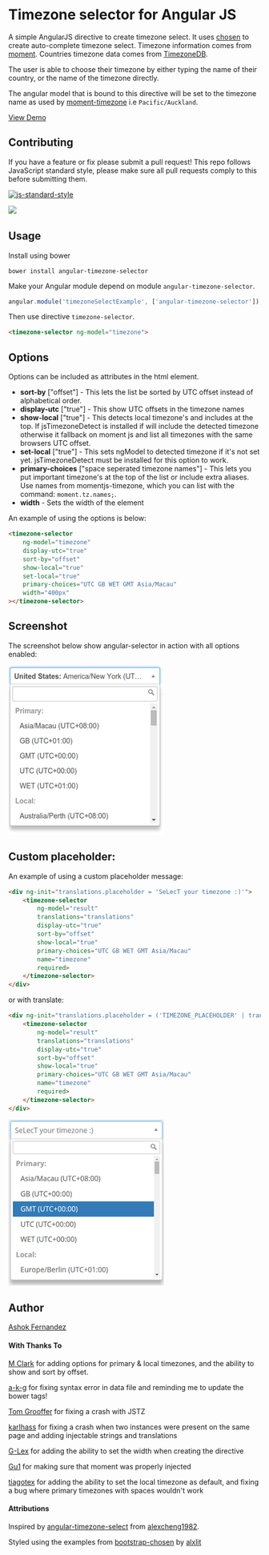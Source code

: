 # Timezone selector for Angular JS

A simple AngularJS directive to create timezone select. It uses [chosen](http://harvesthq.github.io/chosen/) to create auto-complete timezone select. Timezone information comes from [moment](http://momentjs.com/timezone/). Countries timezone data comes from [TimezoneDB](http://timezonedb.com/download).

The user is able to choose their timezone by either typing the name of their country, or the name of the timezone directly.

The angular model that is bound to this directive will be set to the timezone name as used by [moment-timezone](http://momentjs.com/timezone/docs/) i.e `Pacific/Auckland`.

[View Demo](http://mishguruorg.github.io/angular-timezone-selector/)

## Contributing
If you have a feature or fix please submit a pull request! This repo follows JavaScript standard style, please make sure all pull requests comply to this before submitting them.

[![js-standard-style](https://cdn.rawgit.com/feross/standard/master/badge.svg)](https://github.com/feross/standard)

![](https://circleci.com/gh/mishguruorg/angular-timezone-selector.svg?style=shield&circle-token=88c9151402abac0c3494528c4c91962538b8d5e2)

## Usage

Install using bower

```
bower install angular-timezone-selector
```

Make your Angular module depend on module `angular-timezone-selector`.

```javascript
angular.module('timezoneSelectExample', ['angular-timezone-selector']);
```

Then use directive `timezone-selector`.

```html
<timezone-selector ng-model="timezone">
```

## Options

Options can be included as attributes in the html element.

 - **sort-by** ["offset"] - This lets the list be sorted by UTC offset instead of alphabetical order.
 - **display-utc** ["true"] - This show UTC offsets in the timezone names
 - **show-local** ["true"] - This detects local timezone's and includes at the top. If jsTimezoneDetect is installed if will include the detected timezone otherwise it fallback on moment js and list all timezones with the same browsers UTC offset.
 - **set-local** ["true"] - This sets ngModel to detected timezone if it's not set yet. jsTimezoneDetect must be installed for this option to work.
 - **primary-choices** ["space seperated timezone names"] - This lets you put important timezone's at the top of the list or include extra aliases. Use names from momentjs-timezone, which you can list with the command: `moment.tz.names;`.
 - **width** - Sets the width of the element

An example of using the options is below:

```html
<timezone-selector
    ng-model="timezone"
    display-utc="true"
    sort-by="offset"
    show-local="true"
    set-local="true"
    primary-choices="UTC GB WET GMT Asia/Macau"
    width="400px"
></timezone-selector>
```

## Screenshot
The screenshot below show angular-selector in action with all options enabled:

<img src="./images/primary_local_selection.png" alt-text="Angular-selector in action with all options enabled"></img>

## Custom placeholder:
An example of using a custom placeholder message:

```html
<div ng-init="translations.placeholder = 'SeLecT your timezone :)'">
    <timezone-selector
        ng-model="result"
        translations="translations"
        display-utc="true"
        sort-by="offset"
        show-local="true"
        primary-choices="UTC GB WET GMT Asia/Macau"
        name="timezone"
        required>
    </timezone-selector>
</div>
```

or with translate:

```html
<div ng-init="translations.placeholder = ('TIMEZONE_PLACEHOLDER' | translate)">
    <timezone-selector
        ng-model="result"
        translations="translations"
        display-utc="true"
        sort-by="offset"
        show-local="true"
        primary-choices="UTC GB WET GMT Asia/Macau"
        name="timezone"
        required>
    </timezone-selector>
</div>
```

<img src="./images/custom_placeholder.png" alt-text="Angular-selector in action with a custom placeholder"></img>

## Author
[Ashok Fernandez](https://github.com/ashokfernandez)

#### With Thanks To
[M Clark](https://github.com/wassname) for adding options for primary & local timezones, and the ability to show and sort by offset.

[a-k-g](https://github.com/a-k-g) for fixing syntax error in data file and reminding me to update the bower tags!

[Tom Grooffer](https://github.com/tomgrooffer) for fixing a crash with JSTZ

[karlhass](https://github.com/karlhaas) for fixing a crash when two instances were present on the same page and adding injectable strings and translations

[G-Lex](https://github.com/G-Lex) for adding the ability to set the width when creating the directive

[Gu1](https://github.com/Gu1) for making sure that moment was properly injected

[tiagotex](https://github.com/tiagotex) for adding the ability to set the local timezone as default, and fixing a bug where primary timezones with spaces wouldn't work

#### Attributions
Inspired by [angular-timezone-select](https://github.com/alexcheng1982/angular-timezone-select) from [alexcheng1982](https://github.com/alexcheng1982).

Styled using the examples from [bootstrap-chosen](https://github.com/alxlit/bootstrap-chosen) by [alxlit](https://github.com/alxlit)
